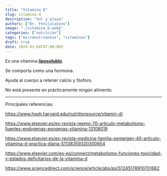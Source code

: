 ```yaml
---
title: "Vitamina D"
slug: vitamina-d
description: "Sol y playa"
authors: ["Dr. Fenilalanino"]
image: "./vitamina_D.webp"
categories: ["nutrición"]
tags: ["micronutrientes", "vitaminas"]
draft: true
date: 2024-01-04T07:00:00Z
---
```


Es una vitamina **[liposoluble](/hidrosoluble-vs-liposoluble)**.

Se comporta como una hormona.

Ayuda al cuerpo a retener calcio y fósforo.

No está presente en prácticamente ningún alimento.


---

Principales referencias:

https://www.hsph.harvard.edu/nutritionsource/vitamin-d/

https://www.elsevier.es/es-revista-reemo-70-articulo-metabolismo-fuentes-endogenas-exogenas-vitamina-13108019

https://www.elsevier.es/es-revista-medicina-familia-semergen-40-articulo-vitamina-d-practica-diaria-S1138359320300654

https://www.elsevier.com/es-es/connect/metabolismo-funciones-toxicidad-y-estados-deficitarios-de-la-vitamina-d

https://www.sciencedirect.com/science/article/abs/pii/S1245178910701682
